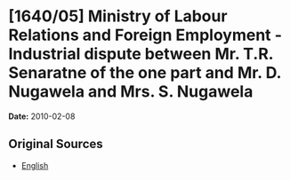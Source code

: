 # [1640/05] Ministry of Labour Relations and Foreign Employment - Industrial dispute between Mr. T.R. Senaratne of the one part and Mr. D. Nugawela and Mrs. S. Nugawela

**Date:** 2010-02-08

## Original Sources

- [English](https://documents.gov.lk/view/extra-gazettes/2010/2/1640-05_E.pdf)
